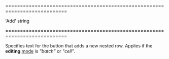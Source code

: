 <!--**
/*-------------------------------------------
    Auto-generated file. Do not modify.
-------------------------------------------

**-->
===========================================================================
<!--default-->'Add'<!--/default-->
<!--type-->string<!--/type-->
===========================================================================

<!--shortDescription-->
Specifies text for the button that adds a new nested row. Applies if the **editing**.[mode](/Documentation/ApiReference/UI_Widgets/dxTreeList/Configuration/editing/#mode) is *"batch"* or *"cell"*.
<!--/shortDescription-->

<!--fullDescription-->

<!--/fullDescription-->